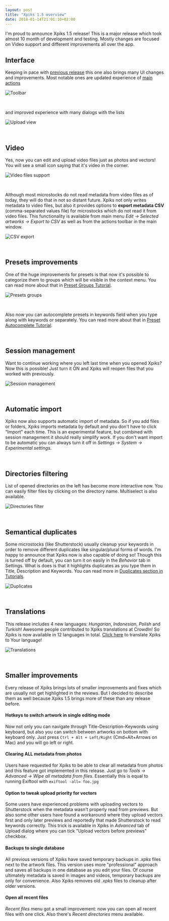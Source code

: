 ```yaml
---
layout: post
title: "Xpiks 1.5 overview"
date: 2018-01-14T21:01:10+02:00
---
```


I'm proud to announce Xpiks 1.5 release! This is a major release which took almost 10 month of development and testing. Mostly changes are focused on Video support and different improvements all over the app.

## Interface

Keeping in pace with <a href="{{site.url}}/2017/02/24/xpiks-14-detailed-features/">previous release</a> this one also brings many UI changes and improvements. Most notable ones are updated experience of <a href="{{site.url}}/tutorials/interface-mainview/">main actions</a>

<p>
  <img alt="Toolbar" src="{{site.url}}/images/tutorials/interface/mainview-toolbar.png" class="small-12 large-12" />
</p>

<br />

and improved experience with many dialogs with the lists

<p>
  <img alt="Upload view" src="{{site.url}}/images/tutorials/interface/upload.png" class="small-12 large-12" />
</p>

<br />

## Video

Yes, now you can edit and upload video files just as photos and vectors! You will see a small icon saying that it's video in the corner.

<p>
  <img alt="Video files support" src="{{site.url}}/images/posts/xpiks-15-overview/video-files.png" class="small-12 large-12" />
</p>

<br />

Although most microstocks do not read metadata from video files as of today, they will do that in not so distant future. Xpiks not only writes metadata to video files, but also it provides options to **export metadata CSV** (comma-separated values file) for microstocks which do not read it from video files. This functionality is available from main menu _Edit -> Selected artworks -> Export to CSV_ as well as from the actions toolbar in the main window.

<p>
  <img alt="CSV export" src="{{site.url}}/images/posts/xpiks-15-overview/csv-export.png" class="small-12 large-12" />
</p>

<br />

## Presets improvements

One of the huge improvements for presets is that now it's possible to categorize them to groups which will be visible in the context menu. You can read more about that in <a href="{{site.url}}/tutorials/presets-groups/">Preset Groups Tutorial</a>.

<p>
  <img alt="Presets groups" src="{{site.url}}/images/tutorials/presets/groups.gif" class="small-12 large-12" />
</p>

<br />

Also now you can autocomplete presets in keywords field when you type along with keywords or separately. You can read more about that in <a href="{{site.url}}/tutorials/presets-autocomplete/">Preset Autocomplete Tutorial</a>.

<br />

## Session management

Want to continue working where you left last time when you opened Xpiks? Now this is possible! Just turn it ON and Xpiks will reopen files that you worked with previously.

<p>
  <img alt="Session management" src="{{site.url}}/images/posts/xpiks-15-overview/session-restore.png" class="small-12 large-12" />
</p>

<br />

## Automatic import

Xpiks now also supports automatic import of metadata. So if you add files or folders, Xpiks imports metadata by default and you don't have to click "Import" each time. This is an experimental feature, but combined with session management it should really simplify work. If you don't want import to be automatic you can always turn it off in _Settings -> System -> Experimental settings_.

<br />

## Directories filtering

List of opened directories on the left has become more interactive now. You can easily filter files by clicking on the directory name. Multiselect is also available.

<p>
  <img alt="Directories filter" src="{{site.url}}/images/posts/xpiks-15-overview/directories-filter.gif" class="small-12 large-12" />
</p>

<br />

## Semantical duplicates

Some microstocks (like Shutterstock) usually cleanup your keywords in order to remove different duplicates like singular/plural forms of words. I'm happy to announce that Xpiks now is also capable of doing so! Though this is turned off by default, you can turn it on easily in the _Behavior_ tab in Settings. What is does is that it highlights duplicates as you type them in Title, Description and Keywords. You can read more in <a href="{{site.url}}/tutorials/keywords-duplicates">Duplicates section in Tutorials</a>.

<p>
  <img alt="Duplicates" src="{{site.url}}/images/posts/xpiks-15-overview/duplicates.png" class="small-12 large-12" />
</p>

<br />


## Translations

This release includes 4 new languages: _Hungarian_, _Indonesian_, _Polish_ and _Turkish_! Awesome people contributed to Xpiks translations at CrowdIn! So Xpiks is now available in 12 languages in total. <a href="https://crwd.in/xpiks">Click here</a> to translate Xpiks to Your language!

<p>
  <img alt="Translations" src="{{site.url}}/images/posts/xpiks-15-overview/translations.png" class="small-12 large-12" />
</p>

<br />

## Smaller improvements

Every release of Xpiks brings lots of smaller improvements and fixes which are usually not get highlighted in the reviews. But I decided to describe them as well because Xpiks 1.5 brings more of these than any release before.

#### Hotkeys to switch artwork in single editing mode

Now not only you can navigate through Title-Description-Keywords using keyboard, but also you can switch between artworks on bottom with keyboard only. Just press `Ctrl + Alt + Left/Right` (Cmd+Alt+Arrows on Mac) and you will go left or right.

#### Clearing ALL metadata from photos

Users have requested for Xpiks to be able to clear all metadata from photos and this feature got implemented in this release. Just go to _Tools -> Advanced -> Wipe all metadata from files_. Essentially this is equal to running Exiftool with `exiftool -all= foo.jpg`

#### Option to tweak upload priority for vectors

Some users have experienced problems with uploading vectors to Shutterstock when the metadata wasn't properly read from previews. But also some other users have found a workaround where they upload vectors first and only later previews and reportedly that made Shutterstock to read keywords correctly. This trick is available in Xpiks in _Advanced_ tab of Upload dialog where you can tick "Upload vectors before previews" checkbox.

#### Backups to single database

All previous versions of Xpiks have saved temporary backups in _.xpks_ files next to the artwork files. This version uses more "professional" approach and saves all backups in one database as you edit your files. Of course ultimately metadata is saved in images and videos, temporary backups are only for convenience. Also Xpiks removes old _.xpks_ files to cleanup after older versions.

#### Open all recent files

_Recent files_ menu got a small improvement: now you can open all recent files with one click. Also there's _Recent directories_ menu available.
